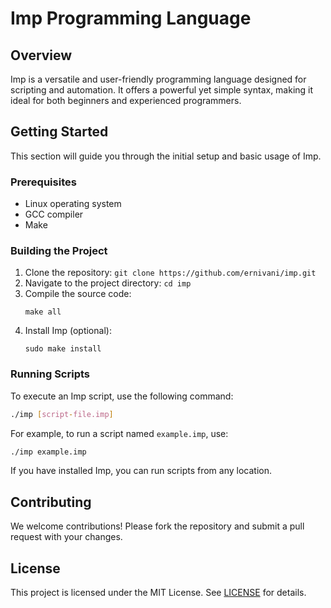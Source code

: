 # Imp Programming Language

## Overview
Imp is a versatile and user-friendly programming language designed for scripting and automation. It offers a powerful yet simple syntax, making it ideal for both beginners and experienced programmers.

## Getting Started
This section will guide you through the initial setup and basic usage of Imp.

### Prerequisites
- Linux operating system
- GCC compiler
- Make

### Building the Project
1. Clone the repository: `git clone https://github.com/ernivani/imp.git`
2. Navigate to the project directory: `cd imp`
3. Compile the source code:
   ```
   make all
   ```
4. Install Imp (optional):
   ```
   sudo make install
   ```

### Running Scripts
To execute an Imp script, use the following command:
```bash
./imp [script-file.imp]
```
For example, to run a script named `example.imp`, use:
```bash
./imp example.imp
```
If you have installed Imp, you can run scripts from any location.

## Contributing
We welcome contributions! Please fork the repository and submit a pull request with your changes.

## License
This project is licensed under the MIT License. See [LICENSE](LICENSE) for details.
```
